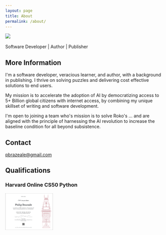 ```yaml
---
layout: page
title: About
permalink: /about/
---
```


<img src="https://avatars.githubusercontent.com/u/27096200?v=4" width="200">

Software Developer \| Author \| Publisher

## More Information

I'm a software developer, veracious learner, and author, with a background in publishing. I thrive on solving puzzles and delivering cost effective solutions to end users.

My mission is to accelerate the adoption of AI by democratizing access to 5+ Billion global citizens with internet access, by combining my unique skillset of writing and software development.

I'm open to joining a team who's mission is to solve Roko's ...
and are aligned with the principle of harnessing the AI revolution to increase the baseline condition for all beyond subsistence.

## Contact

[pbrazeale@gmail.com](mailto:pbrazeale@gmail.com)

## Qualifications

### Harvard Online CS50 Python

<a href="https://github.com/pbrazeale/pbrazeale.github.io/blob/master/images/20240926_CS50P_Certificate.png?raw=true"><img src="https://github.com/pbrazeale/pbrazeale.github.io/blob/master/images/20240926_CS50P_Certificate.png?raw=true" alt="CS50P Certificate" style="width:30%;height:30%;"></a>
